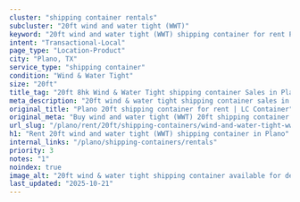 ```yaml
---
cluster: "shipping container rentals"
subcluster: "20ft wind and water tight (WWT)"
keyword: "20ft wind and water tight (WWT) shipping container for rent Plano, TX"
intent: "Transactional-Local"
page_type: "Location-Product"
city: "Plano, TX"
service_type: "shipping container"
condition: "Wind & Water Tight"
size: "20ft"
title_tag: "20ft 8hk Wind & Water Tight shipping container Sales in Plano | LC Container"
meta_description: "20ft wind & water tight shipping container sales in Plano. Fast delivery, competitive pricing. Serving shipping containers area. Quote ID: P9A. Call (214) 524-4168 for your free quote today."
original_title: "Plano 20ft shipping container for rent | LC Container"
original_meta: "Buy wind and water tight (WWT) 20ft shipping container rent with local delivery in Plano, TX. LC Container — local Since 2003. Request a fast quote today."
url_slug: "/plano/rent/20ft/shipping-containers/wind-and-water-tight-wwt"
h1: "Rent 20ft wind and water tight (WWT) shipping container in Plano"
internal_links: "/plano/shipping-containers/rentals"
priority: 3
notes: "1"
noindex: true
image_alt: "20ft wind & water tight shipping container available for delivery in Plano"
last_updated: "2025-10-21"
---
```


<!-- TODO: Add unique city/inventory copy, images, and internal links here. -->

